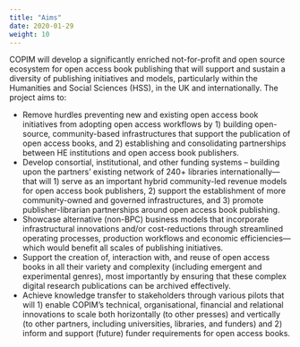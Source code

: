```yaml
---
title: "Aims"
date: 2020-01-29
weight: 10
---
```



COPIM will develop a significantly enriched not-for-profit and open source ecosystem for open access book publishing that will support and sustain a diversity of publishing initiatives and models, particularly within the Humanities and Social Sciences (HSS), in the UK and internationally. The project aims to:

* Remove hurdles preventing new and existing open access book initiatives from adopting open access workflows by 1) building open-source, community-based infrastructures that support the publication of open access books, and 2) establishing and consolidating partnerships between HE institutions and open access book publishers.
* Develop consortial, institutional, and other funding systems – building upon the partners’ existing network of 240+ libraries internationally—that will 1) serve as an important hybrid community-led revenue models for open access book publishers, 2) support the establishment of more community-owned and governed infrastructures, and 3) promote publisher-librarian partnerships around open access book publishing.
* Showcase alternative (non-BPC) business models that incorporate infrastructural innovations and/or cost-reductions through streamlined operating processes, production workflows and economic efficiencies—which would benefit all scales of publishing initiatives.
* Support the creation of, interaction with, and reuse of open access books in all their variety and complexity (including emergent and experimental genres), most importantly by ensuring that these complex digital research publications can be archived effectively.
* Achieve knowledge transfer to stakeholders through various pilots that will 1) enable COPIM’s technical, organisational, financial and relational innovations to scale both horizontally (to other presses) and vertically (to other partners, including universities, libraries, and funders) and 2) inform and support (future) funder requirements for open access books.

